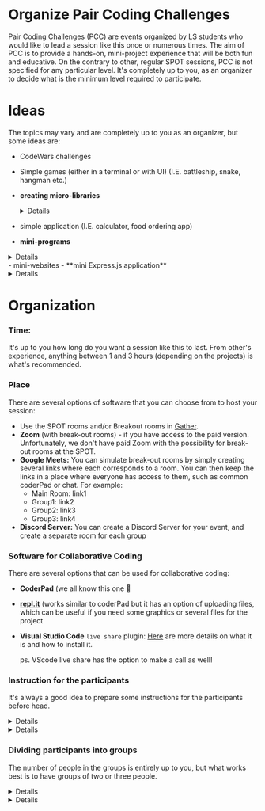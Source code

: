 # **Organize Pair Coding Challenges**

Pair Coding Challenges (PCC) are events organized by LS students who would like to lead a session like this once or numerous times. The aim of PCC is to provide a hands-on, mini-project experience that will be both fun and educative. On the contrary to other, regular SPOT sessions, PCC is not specified for any particular level. It's completely up to you, as an organizer to decide what is the minimum level required to participate. 

# Ideas

The topics may vary and are completely up to you as an organizer, but some ideas are:

- CodeWars challenges
- Simple games (either in a terminal or with UI)  (I.E. battleship,  snake, hangman etc.)
- **creating micro-libraries**
  <details>
  - **JS micro-library**
    - **description and examples:**
        
        **Task:** Building a micro, vanilla JS library
        **Groups:** 2-3 ppl
        
        We are going to build a string manipulation micro-library. 
        
        1. You will need to set up a node project on one of the student's machines:
        - remember about the correct file structure for your files
        - what files and folders should node project include? // lib test
        
        2. You will need to create three files:
        - library module: stringis.js
        - file main.js that will use the functions from the module. `main.js` should simply call the functions and console log the result. If any of the functions throws an error main.js should handle that error and log to console ‘invalid input’. 
        - stringis.test.js that checks if all your functions return what they should
        
        3. stringis.js needs to include the following functions and each function has to throw an error if the input is NOT a string:
        
        ```jsx
        caseSwitchis
        // change all the upper case characters to lower case characters and lowercase characters to uppercase characters. Leave all the other characters unchanged. 
        // ex. Abcd_xkLL? => aBCD_Xkll?
        
        alphaOrderis
        // sort all the characters in a string to be in an alphabetical order. Leaves all non alphabetical characters in the same place. Case insensitive. 
        // // ex. Hello, have a nice day!  => aaacd, eeeH h illn ovy!
        
        compresingis
        // takes a string and compress it. It changes all consecutive same characters into one and their cout
        // ex.  ‘Hello Woooorld’ => ‘Hel(2)o Wo(4)rld’
        
        gRamsayTranslateis
        // takes a string and translating it to Gordon Ramsay talk: change all characters to uppercase. End all the sentence with ‘!!!’. Add ‘YOU IDIOT SANDWICH’  after each ‘,’
        // ex. “This pizza is so disgusting, if you take it to Italy you’ll get arrested.”
        // => “THIS PIZZA IS SO DISGUSTING, YOU IDIOT SANDWICH,  IF YOU TAKE IT TO ITALY YOU’LL GET ARRESTED!!!”
        ```
        
        [Untitled](https://www.notion.so/b3f16a1a543b4ed19715e28280179603?pvs=21)
        
        [Untitled](https://www.notion.so/601b9d8e982045ef97ccb16ffb152245?pvs=21)
        
    - **bonus features:**
        - A bonus if you use regex at least once!
        - Bonus functions:
            - firstLetterSwichis 
            takes two strings and returns and array with two strings with switched first letters of each word.
                
                ```jsx
                
                // Ex: firstLetterSwichis(‘I like eating icecream’, ‘What a nice day!’)
                // => [‘W aike neating dcecream’, ‘Ihat l eice iay’];
                ```
                
            - vowelSwitchis
            Takes in a string and replaces all the vowels [a,e,i,o,u] with their respective positions within that string.
            
            ```jsx
            // ex. 'this is my string' => 'th3s 6s my str15ng'
            ```
            
            - removisDuplicatis
            Removing all consecutive duplicate words from a string, leaving only first words entries.
    - **solutions (some):**
        
        ```jsx
        function alphaOrderis(givenString) {
          let cleaned = givenString.replace(/[^a-z]/gi, '')
          // return cleaned;
          
          let sorted = cleaned.split('').sort((a,b)=>{
            a = a.toLowerCase();
            b = b.toLowerCase();
            if(a < b){
              return -1;
            } else if(a > b){
              return 1;
            } else{
              return 0;
            }
          })
          
        
        givenString.split('').forEach((ogChar, idx) => {
          if (ogChar.match(/[^a-z]/gi)) {
            sorted.splice(idx, 0, ogChar)
          }
        })
          return sorted.join('');
        }
                              
        // console.log(alphaOrderis('Hello, have a nice day!')) // aaacd, eeeH h illn ovy!                 
        
        function caseSwitchis(string) {
          return string.split('').map(char => {
            if (char.match(/[a-z]/)) {
              return char.toUpperCase();
            } else if (char.match(/[A-Z]/)) {
              return char.toLowerCase();
            } else {
              return char;
            }
          }).join('')
          
        }
        
        // console.log(caseSwitchis('Abcd_xkLL?')); // aBCD_Xkll?
        
        module.exports = {alphaOrderis, caseSwitchis}
        ```
  </details>          
- simple application (I.E. calculator, food ordering app)
- **mini-programs**
<details>
  - **Personal Finance App**
      - **Description:**
          - You will be divided into two groups.
          - Your task for today is to cooperate in order to create a plan for a mini Personal Finance App.
          - A big plus is if your team will be able to make the app working.
          - Your app can work in node or browser. It’s entirely up to you.
          - You have to use at least one of the object creation patterns but you cannot use classes.
          - Your team has to decide what functionalities are needed and how will organize yourself.
          - You have time until 12:50 pm (or 45 min) EST so plan your time wisely :)
          - In the end of the session we will present and discuss:
              - present how far did your team go
              - what functionalities does your app have
              - if you got the app working present how it works
              - what was the most challenging part
              - what went well
              
      - The solution from previous groups:
          
          ```jsx
          //Programs that we have created: 
          
          //First group: Leena and Daniel
          
          // function FinanceApp(initalBalance = 0, ) {
          //   this.balance = initalBalance;
          //   this.expenses = [];
          //   this.income = [];
          // }
          
          // FinanceApp.prototype = {
          //   getBalance() {
          //     return this.balance;
          //   },
          //   getIncome() {
          //     return this.income.map(current => current.toString());
          //   },
          //   getExpenses() {
          //     return this.expenses.map(current => current.toString());
          //   },
          //   addExpense(value = 0, category = 'Generic', date = 'today') {
          //     this.expenses.push(new Record(value, category, date));
          //     this.balance -= value;
          //   },
          //   addIncome(value = 0, category = 'Generic', date = 'today') {
          //     this.balance += value;
          //     this.income.push(new Record(value, category, date));
          //   }
          // }
          
          // function Record (value, category, date) {
          //   this.value = value;
          //   this.category = category;
          //   this.date = date;
          // }
          
          // Record.prototype.toString = function() {
          //   return `value: ${this.value} - category: ${this.category} - date: ${this.date}`;
          // }
          
          // let danielFinanceApp = new FinanceApp(0);
          // console.log(danielFinanceApp.addExpense(40, 'gas'));
          // console.log(danielFinanceApp.addExpense(130, 'costoc'));
          
          // console.log(danielFinanceApp.getIncome());
          // console.log(danielFinanceApp.addIncome(1000));
          
          // console.log(danielFinanceApp.getExpenses());
          // console.log(danielFinanceApp.addExpense(100, 'food', 'today'))
          // console.log(danielFinanceApp.addExpense(10, 'food', 'February 3'));
          // console.log(danielFinanceApp.getIncome());
          // console.log(danielFinanceApp.getExpenses());
          // console.log(danielFinanceApp.getBalance());
          
          // Second group: Carl and Kyle
          
          // Budget Class
          function Budget(budget) {
            this.budget = budget;
            this.expenses = [];
          }
          
          Budget.prototype.getBudget = function () {
            return this.budget;
          }
          
          Budget.prototype.addExpense = function (name, total) {
            let expense = new Expense(name, total);
            this.expenses.push(expense);
          }
          
          Budget.prototype.getExpense = function (name) {
            let filteredExpenses = this.expenses.filter(expense => expense.getName() === name);
            Object.keys(filteredExpenses).forEach(key => {
              console.log(`${filteredExpenses[key].info()}`)
            });
          }
          
          // do we want this to return the object, or render a display?
          Budget.prototype.getExpenses = function () {
            console.log('Current expenses are: ');
          
            this.expenses.forEach(expense => {
              console.log(`${expense.info()}`);
            });
          
          }
          
          Budget.prototype.getTotalExpenses = function () {
            let total = 0;
            this.expenses.forEach(expense => {
              total += expense.getTotal();
            });
            return total;
          }
          
          Budget.prototype.redOrBlack = function () {
            let exp = this.getTotalExpenses();
            return (this.budget >= exp) ? 'In the black!' : 'In the red...';
          };
          
          // Expense Class
          function Expense(name, total) {
            this.name = name;
            this.total = total;
          }
          
          Expense.prototype.getName = function () {
            return this.name;
          }
          
          Expense.prototype.getTotal = function () {
            return this.total;
          }
          
          Expense.prototype.info = function () {
            return `${this.name} : ${this.total}`;
          }
          
          let myBudget = new Budget(2000);
          console.log(myBudget.getBudget());
          myBudget.addExpense('gas', 25);
          myBudget.addExpense('gas', 36);
          myBudget.addExpense('takeout', 75);
          myBudget.addExpense('groceries', 2500);
          
          console.log(myBudget.getExpenses());
          console.log(myBudget.getExpense('gas'));
          console.log(myBudget.getExpense('takeout'));
          console.log(myBudget.getExpense('groceries'));
          
          console.log(myBudget.getTotalExpenses());
          console.log(myBudget.redOrBlack());
          ```
  </details>          
- mini-websites
- **mini Express.js application**
<details>
    [Pair Coding Challenge](https://www.notion.so/Pair-Coding-Challenge-6bb6abd0d812447cab1fcf80097073ac?pvs=21)
</details> 


# Organization

### Time:
It's up to you how long do you want a session like this to last. From other's experience, anything between 1 and 3 hours (depending on the projects) is what's recommended. 

### Place
There are several options of software that you can choose from to host your session:
- Use the SPOT rooms and/or Breakout rooms in [Gather](https://shorturl.at/YgIKB).
- **Zoom** (with break-out rooms) - if you have access to the paid version. Unfortunately, we don't have paid Zoom with the possibility for break-out rooms at the SPOT.
- **Google Meets:** You can simulate break-out rooms by simply creating several links where each corresponds to a room. You can then keep the links in a place where everyone has access to them, such as common coderPad or chat. For example:
    - Main Room: link1
    - Group1: link2
    - Group2: link3
    - Group3: link4
- **Discord Server:** You can create a Discord Server for your event, and create a separate room for each group


### Software for Collaborative Coding
There are several options that can be used for collaborative coding:

- **CoderPad** (we all know this one 🙂
- [**repl.it**](http://repl.it) (works similar to coderPad but it has an option of uploading files, which can be useful if you need some graphics or several files for the project
- **Visual Studio Code** `live share` plugin: [Here](https://visualstudio.microsoft.com/services/live-share/) are more details on what it is and how to install it.
    
    ps. VScode live share has the option to make a call as well!  
    

### Instruction for the participants
It's always a good idea to prepare some instructions for the participants before head. 

<details>
- **Feel free to use this template:**
    
    ## Before the session:
    
    **Set-up (directories and modules)**
    
    - directory set-up
    - installation of modules and libraries
    - other
    
    ## During the session:
    
    Details: (how much time?, links to repl etc.) 
    
    Task: (describe what the groups will do)
    
    Steps or hints: *optional (describe what could be some steps that the groups should do) 
</details>
  
<details>  
- **Here is an example of instruction:**
    
    ### Before the session:
    
    1. **Set-up (directories and modules)**
        - **directory set-up:**
            
            ```jsx
            dir_name:
              index.js
              .gitignore
              public
                -images
                - stylesheets
                  - application.css
              views
                - layout.pug
                - index.pug
                - menu.pug
            ```
            
        - **npm init**
        - **place node_modules in `.gitignore`**
        - **install libraries**
            
            ```jsx
            npm install express morgan express-flash express-session connect-loki express-validator pug --save
            ```
            
        - **install nodemon**
            
            ```jsx
            npm install nodemon --save-dev
            ```
            
            - script in `package.json` :
            
            ```jsx
            "scripts": {
                "start": "npx nodemon hello.js",
            ```
            
        - **require modules**
            
            ```jsx
            const express = require("express");
            const morgan = require("morgan");
            const flash = require("express-flash");
            const session = require("express-session");
            const { body, validationResult } = require("express-validator");
            
            const store = require("connect-loki");
            
            const app = express();
            const LokiStore = store(session);
            
            app.set("views", "./views");
            app.set("view engine", "pug");
            
            app.use(morgan("common"));
            ```
            
    2. **Visual Studio:**
        - install `life share` extension
    
    ### During The session
    
    **Task:**
    
    Your task for today will be to create a simple application for a local restaurant. The final application should have the following:
    
    - home page with:
        - a title
        - an image (of a hamburger??)
        - a link to a menu
        
        ![](https://s3-us-west-2.amazonaws.com/secure.notion-static.com/92b5e768-33f8-4a6b-bf7a-08665d1e6281/Screenshot_from_2021-06-09_15-51-15.png)
        
    - a menu page:
        - with some items and prices:
            - for inspiration:
                
                ```jsx
                const menu_items = [
                  {
                    header: 'Appetizers',
                    dishes: [{
                      name: 'tomato salad',
                      price: '$10'
                    },
                    {
                      name: 'mashed potatos',
                      price: '$5'
                    }],
                  },
                  {
                    header: 'Soups',
                    dishes: [{
                      name: 'vegetable soup',
                      price: '$12'
                    },
                    {
                      name: 'tomato soup',
                      price: '$15'
                    }]
                  },
                  {
                    header: 'Main',
                    dishes: [{
                      name: 'hamburger',
                      price: '$20'
                    },
                    {
                      name: 'chicken burger',
                      price: '$16'
                    },
                    {
                      name: 'vegetable burger',
                      price: '$13'
                    }]
                  }
                ];
                ```
                
        - a link to 'make orders' page
        - a link to home page
        
        ![](https://s3-us-west-2.amazonaws.com/secure.notion-static.com/e4da7626-b501-4568-af8f-9415f2e06969/Screenshot_from_2021-06-09_15-52-20.png)
        
    - orders page:
        - with a simple form to take orders: (name, order) (You can add other fields if you want)
        - a link to go back to main page
        
        ![](https://s3-us-west-2.amazonaws.com/secure.notion-static.com/d42d0691-215d-4adb-b048-395915f46d62/Screenshot_from_2021-06-09_15-52-23.png)
        
    - don't worry about CSS
    - don't worry about form validation at this stage
    
    **Steps:**
    
    1. create templates for `index.pug` and `layout.pug`. You can use this bolierplates:
        - for index.pug:
            
            ```jsx
            doctype html
            
            html(lang="en-US")
              head
                title Todo App
              body
                header
                  h1 Todo Tracker
            ```
            
        - for layout.pug:
            
            ```jsx
            doctype html
            
            html(lang="en-US")
            
              head
                title Your Restaurant Title
                meta(charset="UTF-8")
                
            
              body
                header
                  h1 Name of your Restaurant 
            
                main
                  block main
            ```
            
    2. create the first route for the home page and call Express to listen on port 3000
    3. creates a route and a template for the menu page
    4. create a route and a template for `order-food` page 
    5. create a post route for the `order-food`  
    6. store all orders in an `orders` array
    
    **If you have time:** 
    
    - validate and sanitize user input
    - display an error message if the input is incorrect and a success message if the order has been completed.
    - preserve user input while displaying error messages
    - provide session persistence
    - provide storage to store all orders
    - provide flash error messages
    - create a new page `all orders` and display all orders there
</details> 

### Dividing participants into groups
The number of people in the groups is entirely up to you, but what works best is to have groups of two or three people. 

<details>
- **Feel free to use this script to randomly divide people into groups: (JavaScript)**
    
    ```jsx
    function divideIntoGroups(arrOfStudents, groupSize) {
      let groups = {}
      
        for (let i = 0; i < groupSize; i++) {
          groups[`Group ${i}`] = [];
        }  
      while (arrOfStudents.length > 0) {
        for (let key in groups) {
          arrOfStudents.sort(() => Math.random() - 0.5);
          groups[key].push(arrOfStudents[0]);
          arrOfStudents.shift();
        }
      }
      return groups;
    }  
    
    divideIntoGroups(['Ally','John','Mary' ,'Adam'], 2)); // => {Group1: ['Ally', 'Adam'], Group2: ['Mary, 'John']}
    ```
</details>

<details>
- **Feel free to use this script to randomly divide people into groups: (Ruby)**
    
    ***(Big thanks to Jordan Whistler for sharing his script!)*** 
    
    ```jsx
    #!/usr/share/rvm/rubies/ruby-2.7.1/bin/ruby
    require 'csv'
    file = CSV.read('/home/jordan/Desktop/ChallengePairs.csv', {headers: true})
    people_by_track = file.group_by { |person| person[1] }
    pairs = [people_by_track['Javascript'], people_by_track['Ruby'], people_by_track['None']]
    pairs.map! do |pair|
      pair.shuffle unless pair.nil?
    end
    pairs = pairs.flatten(1).each_slice(2).to_a
    room = 1
    puts "Pairs:\n\n"
    pairs.each do |pair|
      person1 = pair[0] || [ "Unpaired", "None" ]
      person2 = pair[1] || [ "Unpaired", "None" ] 
      puts "#{person1[0]} (#{person1[1]}) & #{person2[0]} (#{person2[1]}) in Room #{room}"
      room += 1
    end
    ```
    
    You'll have to:
    
     1) change the shebang to match your ruby install (do a `which ruby` then copy that over) if you want to do a `chmod +x` on it. Otherwise just run it with ruby `pairmaker.rb`
    
    2) make sure your csv file path goes in the CSV.read method there on the third line
    
    I just formatted the csv like this:
    
    ```jsx
    Name	JS/Ruby Track
    Katarina Rosiak	Javascript
    Ainaa Sakinah	Ruby
    Tzvi	Javascript
    Marc Hermann	Javascript
    Ricky Viejo	Ruby
    Arun Paul Gopal	Ruby
    Andrew Moore	Ruby
    Parker Young	Ruby
    Iuliu Pop	Ruby
    Sean Richardson	Ruby
    Pauline Tanzman	Ruby
    Isaak	Ruby
    Steve Gontzes	Ruby
    Stefano Schmidt	Javascript
    Lisa Melo	Ruby
    ```
    
    when you run it in terminal it'll output something like this:
    
    ```jsx
    Pairs:
    Unpaired (None) & Steve Gontzes (Ruby) in Room 1
    Ricky Viejo (Ruby) & Arun Paul Gopal (Ruby) in Room 2
    Ainaa Sakinah (Ruby) & Parker Young (Ruby) in Room 3
    Andrew Moore (Ruby) & Sean Richardson (Ruby) in Room 4
    Iuliu Pop (Ruby) & Pauline Tanzman (Ruby) in Room 5
    Isaak (Ruby) & Lisa Melo (Ruby) in Room 6
    Unpaired (None) & Unpaired (None) in Room 7
    ```
</details>
